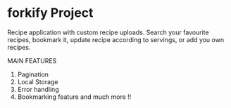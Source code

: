# forkify Project

Recipe application with custom recipe uploads.
Search your favourite recipes, bookmark it, update recipe according to servings, or add you own recipes.

MAIN FEATURES
1) Pagination 
2) Local Storage
3) Error handling 
4) Bookmarking feature and much more !!

